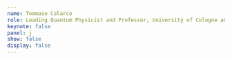 ```yaml
---
name: Tommaso Calarco
role: Leading Quantum Physicist and Professor, University of Cologne and University of Bologna
keynote: false
panel: j
show: false
display: false
---
```

